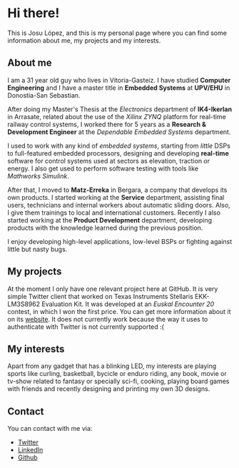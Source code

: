 # Hi there!

This is Josu López, and this is my personal page where you can find some information about me, my projects and my interests.

## About me

I am a 31 year old guy who lives in Vitoria-Gasteiz. I have studied **Computer Engineering** and I have a master title in **Embedded Systems** at **UPV/EHU** in Donostia-San Sebastian.

After doing my Master's Thesis at the *Electronics* department of **IK4-Ikerlan** in Arrasate, related about the use of the *Xilinx ZYNQ* platform for real-time railway control systems, I worked there for 5 years as a **Research & Development Engineer** at the *Dependable Embedded Systems* department.

I used to work with any kind of *embedded systems*, starting from *little* DSPs to full-featured embedded processors, designing and developing **real-time** software for control systems used at sectors as elevation, traction or energy. I also get used to perform software testing with tools like *Mathworks Simulink*.

After that, I moved to **Matz-Erreka** in Bergara, a company that develops its own products. I started working at the **Service** department, assisting final users, technicians and internal workers about automatic sliding doors. Also, I give them trainings to local and international customers. Recently I also started working at the **Product Development** department, developing products with the knowledge learned during the previous position.

I enjoy developing high-level applications, low-level BSPs or fighting against little but nasty bugs.

## My projects

At the moment I only have one relevant project here at GitHub. It is very simple Twitter client that worked on Texas Instruments Stellaris EKK-LM3S8962 Evaluation Kit. It was developed at an *Euskal Encounter 20* contest, in which I won the first price. You can get more information about it on its [website](https://github.com/josulf/Morsee). It does not currently work because the way it uses to authenticate with Twitter is not currently supported :(

## My interests

Apart from any gadget that has a blinking LED, my interests are playing sports like curling, basketball, bycicle or enduro riding, any book, movie or tv-show related to fantasy or specially sci-fi, cooking, playing board games with friends and recently designing and printing my own 3D designs.

## Contact

You can contact with me via:
- [Twitter](https://twitter.com/josufl)
- [LinkedIn](https://www.linkedin.com/in/josulf/)
- [Github](https://github.com/josulf)
